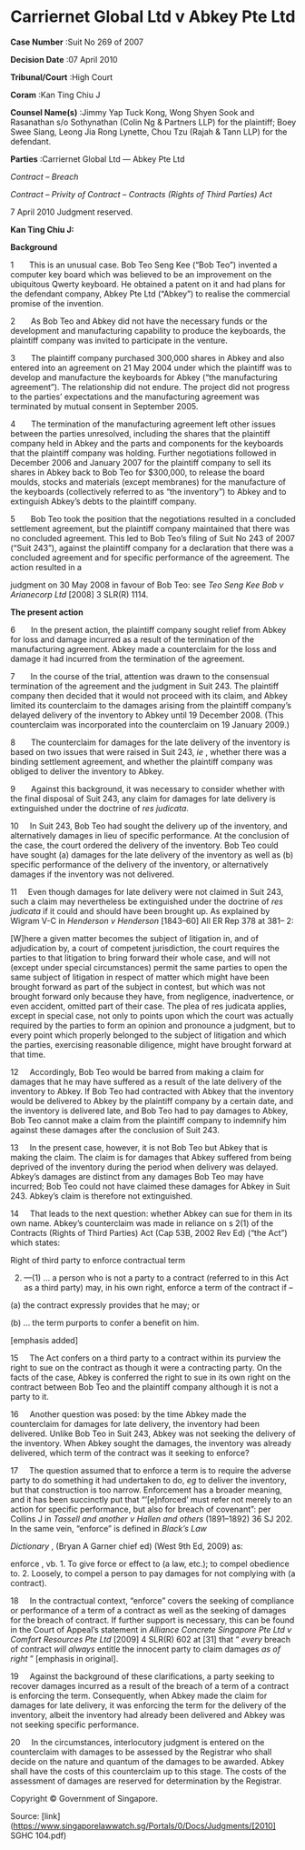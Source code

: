 # Carriernet Global Ltd v Abkey Pte Ltd 



**Case Number** :Suit No 269 of 2007 

**Decision Date** :07 April 2010 

**Tribunal/Court** :High Court 

**Coram** :Kan Ting Chiu J 

**Counsel Name(s)** :Jimmy Yap Tuck Kong, Wong Shyen Sook and Rasanathan s/o Sothynathan (Colin Ng & Partners LLP) for the plaintiff; Boey Swee Siang, Leong Jia Rong Lynette, Chou Tzu (Rajah & Tann LLP) for the defendant. 

**Parties** :Carriernet Global Ltd — Abkey Pte Ltd 

_Contract_ – _Breach_ 

_Contract_ – _Privity of Contract_ – _Contracts (Rights of Third Parties) Act_ 

7 April 2010 Judgment reserved. 

**Kan Ting Chiu J:** 

**Background** 

1       This is an unusual case. Bob Teo Seng Kee (“Bob Teo”) invented a computer key board which was believed to be an improvement on the ubiquitous Qwerty keyboard. He obtained a patent on it and had plans for the defendant company, Abkey Pte Ltd (“Abkey”) to realise the commercial promise of the invention. 

2       As Bob Teo and Abkey did not have the necessary funds or the development and manufacturing capability to produce the keyboards, the plaintiff company was invited to participate in the venture. 

3       The plaintiff company purchased 300,000 shares in Abkey and also entered into an agreement on 21 May 2004 under which the plaintiff was to develop and manufacture the keyboards for Abkey (“the manufacturing agreement”). The relationship did not endure. The project did not progress to the parties’ expectations and the manufacturing agreement was terminated by mutual consent in September 2005. 

4       The termination of the manufacturing agreement left other issues between the parties unresolved, including the shares that the plaintiff company held in Abkey and the parts and components for the keyboards that the plaintiff company was holding. Further negotiations followed in December 2006 and January 2007 for the plaintiff company to sell its shares in Abkey back to Bob Teo for $300,000, to release the board moulds, stocks and materials (except membranes) for the manufacture of the keyboards (collectively referred to as “the inventory”) to Abkey and to extinguish Abkey’s debts to the plaintiff company. 

5       Bob Teo took the position that the negotiations resulted in a concluded settlement agreement, but the plaintiff company maintained that there was no concluded agreement. This led to Bob Teo’s filing of Suit No 243 of 2007 (“Suit 243”), against the plaintiff company for a declaration that there was a concluded agreement and for specific performance of the agreement. The action resulted in a 


judgment on 30 May 2008 in favour of Bob Teo: see _Teo Seng Kee Bob v Arianecorp Ltd_ <span class="citation">[2008] 3 SLR(R) 1114</span>. 

**The present action** 

6       In the present action, the plaintiff company sought relief from Abkey for loss and damage incurred as a result of the termination of the manufacturing agreement. Abkey made a counterclaim for the loss and damage it had incurred from the termination of the agreement. 

7       In the course of the trial, attention was drawn to the consensual termination of the agreement and the judgment in Suit 243. The plaintiff company then decided that it would not proceed with its claim, and Abkey limited its counterclaim to the damages arising from the plaintiff company’s delayed delivery of the inventory to Abkey until 19 December 2008. (This counterclaim was incorporated into the counterclaim on 19 January 2009.) 

8       The counterclaim for damages for the late delivery of the inventory is based on two issues that were raised in Suit 243, _ie_ , whether there was a binding settlement agreement, and whether the plaintiff company was obliged to deliver the inventory to Abkey. 

9       Against this background, it was necessary to consider whether with the final disposal of Suit 243, any claim for damages for late delivery is extinguished under the doctrine of _res judicata_. 

10     In Suit 243, Bob Teo had sought the delivery up of the inventory, and alternatively damages in lieu of specific performance. At the conclusion of the case, the court ordered the delivery of the inventory. Bob Teo could have sought (a) damages for the late delivery of the inventory as well as (b) specific performance of the delivery of the inventory, or alternatively damages if the inventory was not delivered. 

11     Even though damages for late delivery were not claimed in Suit 243, such a claim may nevertheless be extinguished under the doctrine of _res judicata_ if it could and should have been brought up. As explained by Wigram V-C in _Henderson v Henderson_ [1843–60] All ER Rep 378 at 381– 2: 

 [W]here a given matter becomes the subject of litigation in, and of adjudication by, a court of competent jurisdiction, the court requires the parties to that litigation to bring forward their whole case, and will not (except under special circumstances) permit the same parties to open the same subject of litigation in respect of matter which might have been brought forward as part of the subject in contest, but which was not brought forward only because they have, from negligence, inadvertence, or even accident, omitted part of their case. The plea of res judicata applies, except in special case, not only to points upon which the court was actually required by the parties to form an opinion and pronounce a judgment, but to every point which properly belonged to the subject of litigation and which the parties, exercising reasonable diligence, might have brought forward at that time. 

12     Accordingly, Bob Teo would be barred from making a claim for damages that he may have suffered as a result of the late delivery of the inventory to Abkey. If Bob Teo had contracted with Abkey that the inventory would be delivered to Abkey by the plaintiff company by a certain date, and the inventory is delivered late, and Bob Teo had to pay damages to Abkey, Bob Teo cannot make a claim from the plaintiff company to indemnify him against these damages after the conclusion of Suit 243. 


13     In the present case, however, it is not Bob Teo but Abkey that is making the claim. The claim is for damages that Abkey suffered from being deprived of the inventory during the period when delivery was delayed. Abkey’s damages are distinct from any damages Bob Teo may have incurred; Bob Teo could not have claimed these damages for Abkey in Suit 243. Abkey’s claim is therefore not extinguished. 

14     That leads to the next question: whether Abkey can sue for them in its own name. Abkey’s counterclaim was made in reliance on s 2(1) of the Contracts (Rights of Third Parties) Act (Cap 53B, 2002 Rev Ed) (“the Act”) which states: 

 Right of third party to enforce contractual term 

 2. —(1) ... a person who is not a party to a contract (referred to in this Act as a third party) may, in his own right, enforce a term of the contract if – 

 (a) the contract expressly provides that he may; or 

 (b) ... the term purports to confer a benefit on him. 

 [emphasis added] 

15     The Act confers on a third party to a contract within its purview the right to sue on the contract as though it were a contracting party. On the facts of the case, Abkey is conferred the right to sue in its own right on the contract between Bob Teo and the plaintiff company although it is not a party to it. 

16     Another question was posed: by the time Abkey made the counterclaim for damages for late delivery, the inventory had been delivered. Unlike Bob Teo in Suit 243, Abkey was not seeking the delivery of the inventory. When Abkey sought the damages, the inventory was already delivered, which term of the contract was it seeking to enforce? 

17     The question assumed that to enforce a term is to require the adverse party to do something it had undertaken to do, _eg_ to deliver the inventory, but that construction is too narrow. Enforcement has a broader meaning, and it has been succinctly put that “‘[e]nforced’ must refer not merely to an action for specific performance, but also for breach of covenant”: per Collins J in _Tassell and another v Hallen and others_ (1891–1892) 36 SJ 202. In the same vein, “enforce” is defined in _Black’s Law_ 

_Dictionary_ , (Bryan A Garner chief ed) (West 9th Ed, 2009) as: 

 enforce , vb. 1. To give force or effect to (a law, etc.); to compel obedience to. 2. Loosely, to compel a person to pay damages for not complying with (a contract). 

18     In the contractual context, “enforce” covers the seeking of compliance or performance of a term of a contract as well as the seeking of damages for the breach of contract. If further support is necessary, this can be found in the Court of Appeal’s statement in _Alliance Concrete Singapore Pte Ltd v Comfort Resources Pte Ltd_ <span class="citation">[2009] 4 SLR(R) 602</span> at [31] that “ _every_ breach of contract _will always_ entitle the innocent party to claim damages _as of right_ ” [emphasis in original]. 

19     Against the background of these clarifications, a party seeking to recover damages incurred as a result of the breach of a term of a contract is enforcing the term. Consequently, when Abkey made the claim for damages for late delivery, it was enforcing the term for the delivery of the inventory, albeit the inventory had already been delivered and Abkey was not seeking specific performance. 


20     In the circumstances, interlocutory judgment is entered on the counterclaim with damages to be assessed by the Registrar who shall decide on the nature and quantum of the damages to be awarded. Abkey shall have the costs of this counterclaim up to this stage. The costs of the assessment of damages are reserved for determination by the Registrar. 

 Copyright © Government of Singapore. 


Source: [link](https://www.singaporelawwatch.sg/Portals/0/Docs/Judgments/[2010] SGHC 104.pdf)
